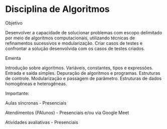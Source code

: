 # Disciplina de Algoritmos

Objetivo

Desenvolver a capacidade de solucionar problemas com escopo delimitado por meio de algoritmos computacionais, utilizando técnicas de refinamentos sucessivos e modularização. Criar casos de testes e confrontar a solução desenvolvida com os casos de testes criados.

Ementa

Introdução sobre algoritmos. Variáveis, constantes, tipos e expressões. Entrada e saída simples. Depuração de algoritmos e programas. Estruturas de controle. Modularização e passagem de parâmetro. Estruturas de dados homogêneas e heterogêneas.

Importante:

Aulas síncronas - Presenciais

Atendimentos (PAlunos) - Presenciais e/ou via Google Meet

Atividades avaliativas - Presenciais